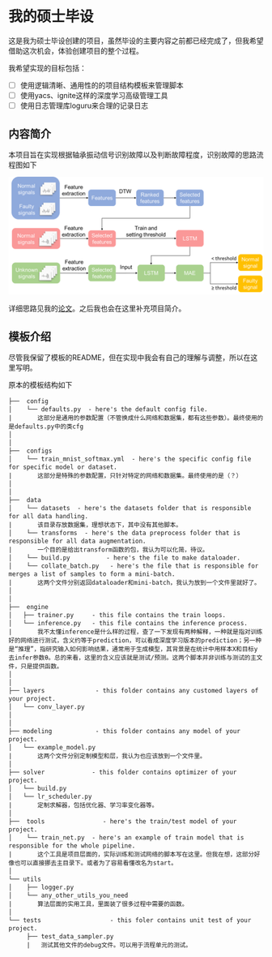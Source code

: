 # 我的硕士毕设

这是我为硕士毕设创建的项目，虽然毕设的主要内容之前都已经完成了，但我希望借助这次机会，体验创建项目的整个过程。

我希望实现的目标包括：

- [ ] 使用逻辑清晰、通用性的的项目结构模板来管理脚本
- [ ] 使用yacs、ignite这样的深度学习高级管理工具
- [ ] 使用日志管理库loguru来合理的记录日志

## 内容简介

本项目旨在实现根据轴承振动信号识别故障以及判断故障程度，识别故障的思路流程图如下

![flowchart](.\resource\img\flowchart.png)

详细思路见我的[论文](.\resource\doc\paper.docx)。之后我也会在这里补充项目简介。

## 模板介绍

尽管我保留了模板的README，但在实现中我会有自己的理解与调整，所以在这里写明。

原本的模板结构如下

```
├──  config
│    └── defaults.py  - here's the default config file.
|       这部分是通用的参数配置（不管换成什么网络和数据集，都有这些参数）。最终使用的是defaults.py中的类cfg
│
│
├──  configs  
│    └── train_mnist_softmax.yml  - here's the specific config file for specific model or dataset.
|       这部分是特殊的参数配置，只针对特定的网络和数据集。最终使用的是（？）
│ 
│
├──  data  
│    └── datasets  - here's the datasets folder that is responsible for all data handling.
|       该目录存放数据集，理想状态下，其中没有其他脚本。
│    └── transforms  - here's the data preprocess folder that is responsible for all data augmentation.
|       一个目的是给出transform函数的包，我认为可以化简，待议。
│    └── build.py  		   - here's the file to make dataloader.
│    └── collate_batch.py   - here's the file that is responsible for merges a list of samples to form a mini-batch.
|       这两个文件分别返回dataloader和mini-batch，我认为放到一个文件里就好了。
│
│
├──  engine
│   ├── trainer.py     - this file contains the train loops.
│   └── inference.py   - this file contains the inference process.
|       我不太懂inference是什么样的过程，查了一下发现有两种解释，一种就是指对训练好的网络进行测试，含义约等于prediction，可以看成深度学习版本的prediction；另一种是“推理”，指研究输入如何影响结果，通常用于生成模型，其背景是在统计中用样本X和目标y去infer参数θ。总的来看，这里的含义应该就是测试/预测。这两个脚本并非训练与测试的主文件，只是提供函数。
│
│
├── layers              - this folder contains any customed layers of your project.
│   └── conv_layer.py
│
│
├── modeling            - this folder contains any model of your project.
│   └── example_model.py
|       这两个文件分别定制模型和层，我认为也应该放到一个文件里。
│
├── solver             - this folder contains optimizer of your project.
│   └── build.py
│   └── lr_scheduler.py
|       定制求解器，包括优化器、学习率变化器等。
│ 
├──  tools                - here's the train/test model of your project.
│    └── train_net.py  - here's an example of train model that is responsible for the whole pipeline.
|       这个工具是项目层面的，实际训练和测试网络的脚本写在这里。但我在想，这部分好像也可以直接挪去主目录下。或者为了容易看懂改名为start。
│ 
└── utils
│    ├── logger.py
│    └── any_other_utils_you_need
|       算法层面的实用工具，里面装了很多过程中需要的函数。
│ 
└── tests					- this foler contains unit test of your project.
     ├── test_data_sampler.py
     |   测试其他文件的debug文件。可以用于流程单元的测试。
```